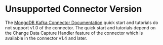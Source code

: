 # Unsupported Connector Version

The [MongoDB Kafka Connector Documentation](https://www.mongodb.com/docs/kafka-connector/current/)
quick start and tutorials do not support v1.0 of the connector. The quick start and tutorials depend on the Change Data Capture Handler
feature of the connector which is available in the connector v1.4 and later.
